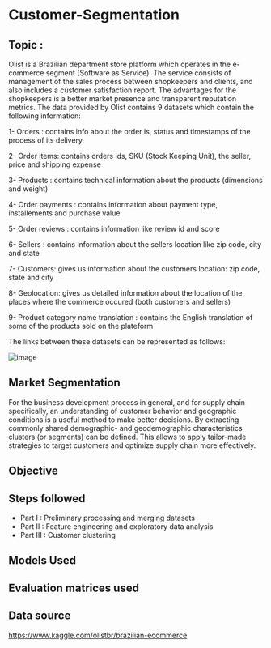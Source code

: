 ﻿# Customer-Segmentation
 
 ## Topic :
 Olist is a Brazilian department store platform which operates in the e-commerce segment (Software as Service). The service consists of management of the sales process between shopkeepers and clients, and also includes a customer satisfaction report. The advantages for the shopkeepers is a better market presence and transparent reputation metrics.
 The data provided by Olist contains 9 datasets which contain the following information:
 
 1- Orders : contains info about the order is, status and timestamps of the process of its delivery.

2- Order items: contains orders ids, SKU (Stock Keeping Unit), the seller, price and shipping expense

3- Products : contains technical information about the products (dimensions and weight)

4- Order payments : contains information about payment type, installements and purchase value

5- Order reviews : contains information like review id and score

6- Sellers : contains information about the sellers location like zip code, city and state

7- Customers: gives us information about the customers location: zip code, state and city

8- Geolocation: gives us detailed information about the location of the places where the commerce occured (both customers and sellers)

9- Product category name translation : contains the English translation of some of the products sold on the plateform

The links between these datasets can be represented as follows:

![image](https://user-images.githubusercontent.com/81591745/151713199-5b4e0004-c5af-4557-bb39-9af26b6a74ab.png)

 
## Market Segmentation
For the business development process in general, and for supply chain specifically, an understanding of customer behavior and geographic conditions is a useful method to make better decisions. By extracting commonly shared demographic- and geodemographic characteristics clusters (or segments) can be defined. This allows to apply tailor-made strategies to target customers and optimize supply chain more effectively.

## Objective 



## Steps followed
- Part I : Preliminary processing and merging datasets
- Part II : Feature engineering and exploratory data analysis
- Part III : Customer clustering 


## Models Used 



## Evaluation matrices used




## Data source 
https://www.kaggle.com/olistbr/brazilian-ecommerce
